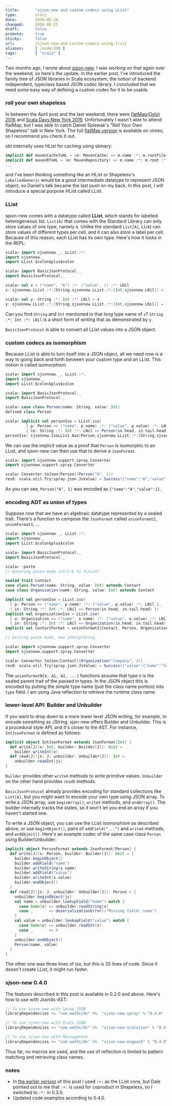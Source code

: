 ```yaml
---
title:       "sjson-new and custom codecs using LList"
type:        story
date:        2016-05-24
changed:     2016-05-25
draft:       false
promote:     true
sticky:      false
url:         /sjson-new-and-custom-codecs-using-llist
aliases:     [ /node/198 ]
tags:        [ "scala" ]
---
```


  [1]: http://eed3si9n.com/sjson-new
  [2]: http://2016.flatmap.no/
  [3]: http://event.scaladays.org/scaladays-nyc-2016
  [4]: https://vimeo.com/165837504

Two months ago, I wrote about [sjson-new][1]. I was working on that again over the weekend, so here's the update.
In the earlier post, I've introduced the family tree of JSON libraries in Scala ecosystem, the notion of backend independent, typeclass based JSON codec library. I concluded that we need some easy way of defining a custom codec for it to be usable.

### roll your own shapeless

In between the April post and the last weekend, there were [flatMap(Oslo) 2016][2] and [Scala Days New York 2016][3]. Unfortunately I wasn't able to attend flatMap, but I was able to catch Daniel Spiewak's "Roll Your Own Shapeless" talk in New York. The full [flatMap version][4] is available on vimeo, so I recommend you check it out.

sbt internally uses HList for caching using sbinary:

```scala
implicit def mavenCacheToHL = (m: MavenCache) => m.name :*: m.rootFile.getAbsolutePath :*: HNil
implicit def mavenRToHL = (m: MavenRepository) => m.name :*: m.root :*: HNil
...
```

and I've been thinking something like an HList or Shapeless's `LabelledGeneric` would be a good intermediate datatype to represent JSON object, so Daniel's talk became the last push on my back.
In this post, I will introduce a special purpose HList called LList.

### LList

sjson-new comes with a datatype called **LList**, which stands for labelled heterogeneous list.
`List[A]` that comes with the Standard Library can only store values of one type, namely `A`. Unlike the standard `List[A]`, LList can store values of different types per cell, and it can also store a label per cell. Because of this reason, each LList has its own type. Here's how it looks in the REPL:

```scala
scala> import sjsonnew._, LList.:*:
import sjsonnew._
import LList.$colon$plus$colon

scala> import BasicJsonProtocol._
import BasicJsonProtocol._

scala> val x = ("name", "A") :*: ("value", 1) :*: LNil
x: sjsonnew.LList.:*:[String,sjsonnew.LList.:*:[Int,sjsonnew.LNil]] = (name, A) :*: (value, 1) :*: LNil

scala> val y: String :*: Int :*: LNil = x
y: sjsonnew.LList.:*:[String,sjsonnew.LList.:*:[Int,sjsonnew.LNil]] = (name, A) :*: (value, 1) :*: LNil
```

Can you find `String` and `Int` mentioned in that long type name of `x`? `String :*: Int :*: LNil` is a short form of writing that as demonstrated by `y`.

`BasicJsonProtocol` is able to convert all LList values into a JSON object.

### custom codecs as isomorphism

Because LList is able to turn itself into a JSON object, all we need now is a way to going back and forth between your custom type and an LList. This notion is called isomorphism.

```scala
scala> import sjsonnew._, LList.:*:
import sjsonnew._
import LList.$colon$plus$colon

scala> import BasicJsonProtocol._
import BasicJsonProtocol._

scala> case class Person(name: String, value: Int)
defined class Person

scala> implicit val personIso = LList.iso(
         { p: Person => ("name", p.name) :*: ("value", p.value) :*: LNil },
         { in: String :*: Int :*: LNil => Person(in.head, in.tail.head) })
personIso: sjsonnew.IsoLList.Aux[Person,sjsonnew.LList.:*:[String,sjsonnew.LList.:*:[Int,sjsonnew.LNil]]] = sjsonnew.IsoLList$$anon$1@4140e9d0
```

We can use the implicit value as a proof that `Person` is isomorphic to an LList, and sjson-new can then use that to derive a `JsonFormat`.

```scala
scala> import sjsonnew.support.spray.Converter
import sjsonnew.support.spray.Converter

scala> Converter.toJson[Person](Person("A", 1))
res0: scala.util.Try[spray.json.JsValue] = Success({"name":"A","value":1})
```

As you can see, `Person("A", 1)` was encoded as `{"name":"A","value":1}`.

### encoding ADT as union of types

Suppose now that we have an algebraic datatype represented by a sealed trait. There's a function to compose the `JsonFormat` called `unionFormat2`, `unionFormat3`, ...

```scala
scala> import sjsonnew._, LList.:*:
import sjsonnew._
import LList.$colon$plus$colon

scala> import BasicJsonProtocol._
import BasicJsonProtocol._

scala> :paste
// Entering paste mode (ctrl-D to finish)

sealed trait Contact
case class Person(name: String, value: Int) extends Contact
case class Organization(name: String, value: Int) extends Contact

implicit val personIso = LList.iso(
  { p: Person => ("name", p.name) :*: ("value", p.value) :*: LNil },
  { in: String :*: Int :*: LNil => Person(in.head, in.tail.head) })
implicit val organizationIso = LList.iso(
  { o: Organization => ("name", o.name) :*: ("value", o.value) :*: LNil },
  { in: String :*: Int :*: LNil => Organization(in.head, in.tail.head) })
implicit val ContactFormat = unionFormat2[Contact, Person, Organization]

// Exiting paste mode, now interpreting.

scala> import sjsonnew.support.spray.Converter
import sjsonnew.support.spray.Converter

scala> Converter.toJson[Contact](Organization("Company", 2))
res0: scala.util.Try[spray.json.JsValue] = Success({"value":{"name":"Company","value":2},"type":"Organization"})
```

The `unionFormatN[U, A1, A2, ...]` functions assume that type `U` is the sealed parent trait of the passed in types. In the JSON object this is encoded by putting the simple type name (just the class name portion) into `type` field. I am using Java reflection to retrieve the runtime class name.

### lower-level API: Builder and Unbuilder

If you want to drop down to a more lower level JSON writing, for example, to encode something as JString, sjon-new offers Builder and Unbuilder. This is a procedural style API, and it's closer to the AST. For instance, `IntJsonFormat` is defined as follows:

```scala
implicit object IntJsonFormat extends JsonFormat[Int] {
  def write[J](x: Int, builder: Builder[J]): Unit =
    builder.writeInt(x)
  def read[J](js: J, unbuilder: Unbuilder[J]): Int =
    unbuilder.readInt(js)
}
```

`Builder` provides other `writeX` methods to write primitive values. `Unbuilder` on the other hand provides `readX` methods.

`BasicJsonProtocol` already provides encoding for standard collections like `List[A]`, but you might want to encode your own type using JSON array. To write a JSON array, use `beginArray()`, `writeX` methods, and `endArray()`. The builder internally tracks the states, so it won't let you end an array if you haven't started one.

To write a JSON object, you can use the LList isomorphism as described above, or use `beginObject()`, pairs of `addField("...")` and `writeX` methods, and `endObject()`. Here's an example codec of the same case class `Person` using Builder/Unbuilder:

```scala
implicit object PersonFormat extends JsonFormat[Person] {
  def write[J](x: Person, builder: Builder[J]): Unit = {
    builder.beginObject()
    builder.addField("name")
    builder.writeString(x.name)
    builder.addField("value")
    builder.writeInt(x.value)
    builder.endObject()
  }
  def read[J](js: J, unbuilder: Unbuilder[J]): Person = {
    unbuilder.beginObject(js)
    val name = unbuilder.lookupField("name") match {
      case Some(x) => unbuilder.readString(x)
      case _       => deserializationError(s"Missing field: name")
    }
    val value = unbuilder.lookupField("value") match {
      case Some(x) => unbuilder.readInt(x)
      case _       => 0
    }
    unbuilder.endObject()
    Person(name, value)
  }
}
```

The other one was three lines of iso, but this is 25 lines of code. Since it doesn't create LList, it might run faster.

### sjson-new 0.4.0

The features described in this post is available in 0.2.0 and above. Here's how to use with Json4s-AST:

```scala
// To use sjson-new with Spray JSON
libraryDependencies += "com.eed3si9n" %%  "sjson-new-spray" % "0.4.0"

// To use sjson-new with Scala JSON
libraryDependencies += "com.eed3si9n" %%  "sjson-new-scalajson" % "0.4.0"

// To use sjson-new with MessagePack
libraryDependencies += "com.eed3si9n" %%  "sjson-new-msgpack" % "0.4.0"
```

Thus far, no macros are used, and the use of reflection is limited to pattern matching and retrieving class names.

### notes

- In [the earlier version](https://github.com/eed3si9n/eed3si9n.com/commit/856e48123b29a7f496eb4c867d227039e33f13be) of this post I used `:+:` as the LList cons, but Dale pointed out to me that `:+:` is used for coproduct in Shapeless, so I switched to `:*:` in 0.3.0.
- Updated code examples according to 0.4.0.
